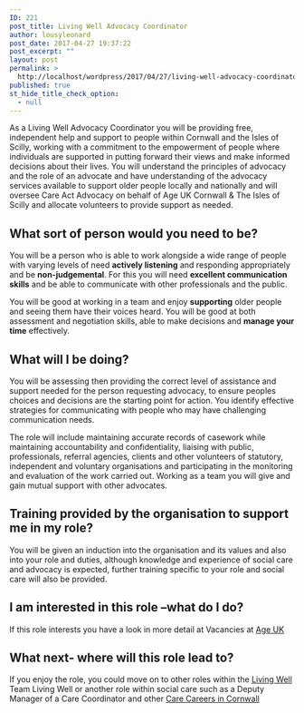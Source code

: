 ```yaml
---
ID: 221
post_title: Living Well Advocacy Coordinator
author: lousyleonard
post_date: 2017-04-27 19:37:22
post_excerpt: ""
layout: post
permalink: >
  http://localhost/wordpress/2017/04/27/living-well-advocacy-coordinator/
published: true
st_hide_title_check_option:
  - null
---
```

<div class="blocktext-career-heading">As a Living Well Advocacy Coordinator you will be providing free, independent help and support to people within Cornwall and the Isles of Scilly, working with a commitment to the empowerment of people where individuals are supported in putting forward their views and make informed decisions about their lives. You will understand the principles of advocacy and the role of an advocate and have understanding of the advocacy services available to support older people locally and nationally and will oversee Care Act Advocacy on behalf of Age UK Cornwall &amp; The Isles of Scilly and allocate volunteers to provide support as needed.</div>
<div class="blocktext">
<h2>What sort of person would you need to be?</h2>
You will be a person who is able to work alongside a wide range of people with varying levels of need <strong>actively listening</strong> and responding appropriately and be <strong>non-judgemental</strong>. For this you will need <strong>excellent communication skills</strong> and be able to communicate with other professionals and the public.

You will be good at working in a team and enjoy <strong>supporting</strong> older people and seeing them have their voices heard. You will be good at both assessment and negotiation skills, able to make decisions and <strong>manage your time</strong> effectively.

</div>
<div class="blocktext">
<h2>What will I be doing?</h2>
You will be assessing then providing the correct level of assistance and support needed for the person requesting advocacy, to ensure peoples choices and decisions are the starting point for action. You identify effective strategies for communicating with people who may have challenging communication needs.

The role will include maintaining accurate records of casework while maintaining accountability and confidentiality, liaising with public, professionals, referral agencies, clients and other volunteers of statutory, independent and voluntary organisations and participating in the monitoring and evaluation of the work carried out. Working as a team you will give and gain mutual support with other advocates.

</div>
<div class="blocktext">
<h2>Training provided by the organisation to support me in my role?</h2>
You will be given an induction into the organisation and its values and also into your role and duties, although knowledge and experience of social care and advocacy is expected, further training specific to your role and social care will also be provided.

</div>
<div class="blocktext">
<h2>I am interested in this role –what do I do?</h2>
If this role interests you have a look in more detail at Vacancies at <a href="http://www.ageuk.org.uk/about-us/jobs/">Age UK</a>

</div>
<div class="blocktext">
<h2>What next- where will this role lead to?</h2>
If you enjoy the role, you could move on to other roles within the <a href="http://knowledgebucket.org/">Living Well</a> Team Living Well or another role within social care such as a Deputy Manager of a Care Coordinator and other <a href="https://www.cornwall.gov.uk/jobs-and-careers/work-in-social-care/you-care/">Care Careers in Cornwall</a>

</div>